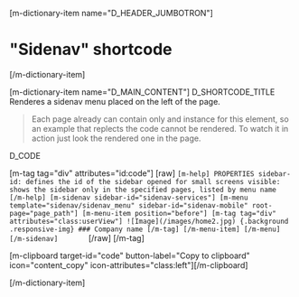 [m-dictionary-item name="D_HEADER_JUMBOTRON"]
  # "Sidenav" shortcode
[/m-dictionary-item]

[m-dictionary-item name="D_MAIN_CONTENT"]
  D_SHORTCODE_TITLE
  Renderes a sidenav menu placed on the left of the page.

  > Each page already can contain only and instance for this element, so an example that replects the code cannot be rendered. To watch it in action just look the rendered one in the page.

  D_CODE

  [m-tag tag="div" attributes="id:code"]
    [raw]
    ```
    [m-help]
      PROPERTIES
      sidebar-id: defines the id of the sidebar opened for small screens
      visible: shows the sidebar only in the specified pages, listed by menu name
    [/m-help]
    [m-sidenav sidebar-id="sidenav-services"]
      [m-menu template="sidenav/sidenav_menu" sidebar-id="sidenav-mobile" root-page="page_path"]
        [m-menu-item position="before"]
          [m-tag tag="div" attributes="class:userView"]
            ![Image](/images/home2.jpg) {.background .responsive-img}
            ### Company name
          [/m-tag]
        [/m-menu-item]
      [/m-menu]
    [/m-sidenav]       
    ```
    [/raw]
  [/m-tag]  

  [m-clipboard target-id="code" button-label="Copy to clipboard" icon="content_copy" icon-attributes="class:left"][/m-clipboard]

[/m-dictionary-item]
